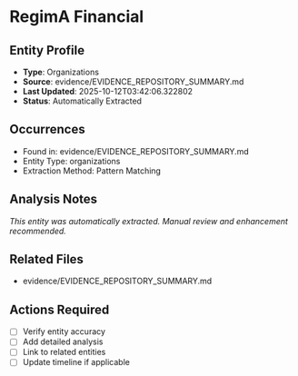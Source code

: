 # RegimA Financial 

## Entity Profile
- **Type**: Organizations
- **Source**: evidence/EVIDENCE_REPOSITORY_SUMMARY.md
- **Last Updated**: 2025-10-12T03:42:06.322802
- **Status**: Automatically Extracted

## Occurrences
- Found in: evidence/EVIDENCE_REPOSITORY_SUMMARY.md
- Entity Type: organizations
- Extraction Method: Pattern Matching

## Analysis Notes
*This entity was automatically extracted. Manual review and enhancement recommended.*

## Related Files
- evidence/EVIDENCE_REPOSITORY_SUMMARY.md

## Actions Required
- [ ] Verify entity accuracy
- [ ] Add detailed analysis
- [ ] Link to related entities
- [ ] Update timeline if applicable

